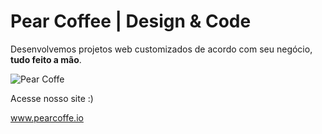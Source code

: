 # Pear Coffee | Design & Code

Desenvolvemos projetos web customizados de acordo com seu negócio, **tudo feito a mão**.

![Pear Coffe](http://cssreel.com/wp-content/uploads/2016/05/sceen.jpg)

Acesse nosso site :)

www.pearcoffe.io
